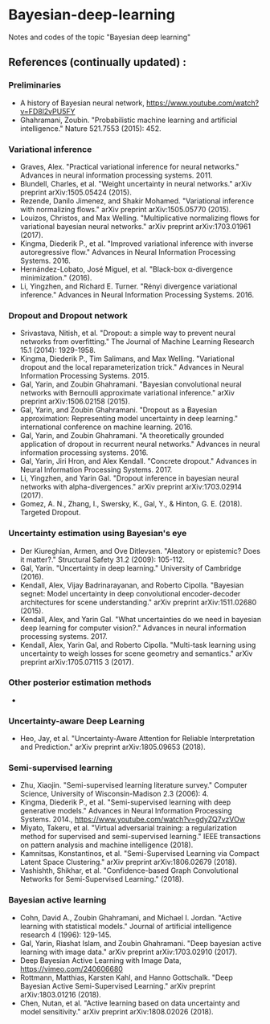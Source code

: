 # Bayesian-deep-learning
Notes and codes of the topic "Bayesian deep learning"

## References (continually updated) :
### Preliminaries
* A history of Bayesian neural network, https://www.youtube.com/watch?v=FD8l2vPU5FY
* Ghahramani, Zoubin. "Probabilistic machine learning and artificial intelligence." Nature 521.7553 (2015): 452.

### Variational inference
* Graves, Alex. "Practical variational inference for neural networks." Advances in neural information processing systems. 2011.
* Blundell, Charles, et al. "Weight uncertainty in neural networks." arXiv preprint arXiv:1505.05424 (2015).
* Rezende, Danilo Jimenez, and Shakir Mohamed. "Variational inference with normalizing flows." arXiv preprint arXiv:1505.05770 (2015).
* Louizos, Christos, and Max Welling. "Multiplicative normalizing flows for variational bayesian neural networks." arXiv preprint arXiv:1703.01961 (2017).
* Kingma, Diederik P., et al. "Improved variational inference with inverse autoregressive flow." Advances in Neural Information Processing Systems. 2016.
* Hernández-Lobato, José Miguel, et al. "Black-box α-divergence minimization." (2016).
* Li, Yingzhen, and Richard E. Turner. "Rényi divergence variational inference." Advances in Neural Information Processing Systems. 2016.

### Dropout and Dropout network
* Srivastava, Nitish, et al. "Dropout: a simple way to prevent neural networks from overfitting." The Journal of Machine Learning Research 15.1 (2014): 1929-1958.
* Kingma, Diederik P., Tim Salimans, and Max Welling. "Variational dropout and the local reparameterization trick." Advances in Neural Information Processing Systems. 2015.
* Gal, Yarin, and Zoubin Ghahramani. "Bayesian convolutional neural networks with Bernoulli approximate variational inference." arXiv preprint arXiv:1506.02158 (2015).
* Gal, Yarin, and Zoubin Ghahramani. "Dropout as a Bayesian approximation: Representing model uncertainty in deep learning." international conference on machine learning. 2016.
* Gal, Yarin, and Zoubin Ghahramani. "A theoretically grounded application of dropout in recurrent neural networks." Advances in neural information processing systems. 2016.
* Gal, Yarin, Jiri Hron, and Alex Kendall. "Concrete dropout." Advances in Neural Information Processing Systems. 2017.
* Li, Yingzhen, and Yarin Gal. "Dropout inference in bayesian neural networks with alpha-divergences." arXiv preprint arXiv:1703.02914 (2017).
* Gomez, A. N., Zhang, I., Swersky, K., Gal, Y., & Hinton, G. E. (2018). Targeted Dropout.


### Uncertainty estimation using Bayesian's eye
* Der Kiureghian, Armen, and Ove Ditlevsen. "Aleatory or epistemic? Does it matter?." Structural Safety 31.2 (2009): 105-112.
* Gal, Yarin. "Uncertainty in deep learning." University of Cambridge (2016).
* Kendall, Alex, Vijay Badrinarayanan, and Roberto Cipolla. "Bayesian segnet: Model uncertainty in deep convolutional encoder-decoder architectures for scene understanding." arXiv preprint arXiv:1511.02680 (2015).
* Kendall, Alex, and Yarin Gal. "What uncertainties do we need in bayesian deep learning for computer vision?." Advances in neural information processing systems. 2017.
* Kendall, Alex, Yarin Gal, and Roberto Cipolla. "Multi-task learning using uncertainty to weigh losses for scene geometry and semantics." arXiv preprint arXiv:1705.07115 3 (2017).

### Other posterior estimation methods
* 


### Uncertainty-aware Deep Learning
* Heo, Jay, et al. "Uncertainty-Aware Attention for Reliable Interpretation and Prediction." arXiv preprint arXiv:1805.09653 (2018).

### Semi-supervised learning
* Zhu, Xiaojin. "Semi-supervised learning literature survey." Computer Science, University of Wisconsin-Madison 2.3 (2006): 4.
* Kingma, Diederik P., et al. "Semi-supervised learning with deep generative models." Advances in Neural Information Processing Systems. 2014., https://www.youtube.com/watch?v=gdyZQ7vzVOw
* Miyato, Takeru, et al. "Virtual adversarial training: a regularization method for supervised and semi-supervised learning." IEEE transactions on pattern analysis and machine intelligence (2018).
* Kamnitsas, Konstantinos, et al. "Semi-Supervised Learning via Compact Latent Space Clustering." arXiv preprint arXiv:1806.02679 (2018).
* Vashishth, Shikhar, et al. "Confidence-based Graph Convolutional Networks for Semi-Supervised Learning." (2018).

### Bayesian active learning
* Cohn, David A., Zoubin Ghahramani, and Michael I. Jordan. "Active learning with statistical models." Journal of artificial intelligence research 4 (1996): 129-145.
* Gal, Yarin, Riashat Islam, and Zoubin Ghahramani. "Deep bayesian active learning with image data." arXiv preprint arXiv:1703.02910 (2017).
* Deep Bayesian Active Learning with Image Data, https://vimeo.com/240606680
* Rottmann, Matthias, Karsten Kahl, and Hanno Gottschalk. "Deep Bayesian Active Semi-Supervised Learning." arXiv preprint arXiv:1803.01216 (2018).
* Chen, Nutan, et al. "Active learning based on data uncertainty and model sensitivity." arXiv preprint arXiv:1808.02026 (2018).
